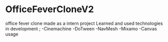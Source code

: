 # OfficeFeverCloneV2
 office fever clone made as a intern project
 Learned and used technologies in development ;
 -Cinemachine
 -DoTween
 -NavMesh
 -Mixamo
 -Canvas usage
